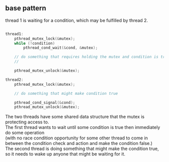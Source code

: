 
## base pattern  

 thread 1 is waiting for a condition, which may be fulfilled by thread 2.

```cpp

thread1:
    pthread_mutex_lock(&mutex);
    while (!condition)
        pthread_cond_wait(&cond, &mutex);

    // do something that requires holding the mutex and condition is true
    //

    pthread_mutex_unlock(&mutex);

thread2:
    pthread_mutex_lock(&mutex);

    // do something that might make condition true

    pthread_cond_signal(&cond);
    pthread_mutex_unlock(&mutex);
```

The two threads have some shared data structure that the mutex is protecting access to.     
The first thread wants to wait until some condition is true then immediately do some operation      
(with no race condition opportunity for some other thread to come in between the condition check and action and make the condition false.)   
 The second thread is doing something that might make the condition true, so it needs to wake up anyone that might be waiting for it.    
  
